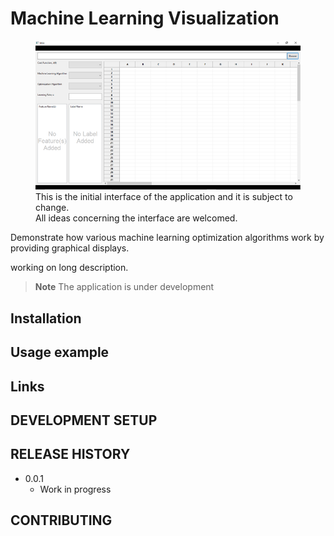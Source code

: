 # Machine Learning Visualization

<figure>
  <img src="assets/header.png" alt="app-interface">
  <figcaption>This is the initial interface of the application and it is subject to change. <br>
  All ideas concerning the interface are welcomed.
  </figcaption>
</figure>

Demonstrate how various machine learning optimization algorithms work by providing graphical displays.

working on long description.

> **Note**
> The application is under development

## Installation

<!-- OS X & Linux: -->

<!-- ```sh -->
<!-- pip3 install mlv -->
<!-- ``` -->

<!-- Windows: -->

<!-- ```sh -->
<!-- pip install mlv -->
<!-- ``` -->

## Usage example

## Links

## DEVELOPMENT SETUP

## RELEASE HISTORY

- 0.0.1
  - Work in progress

## CONTRIBUTING
